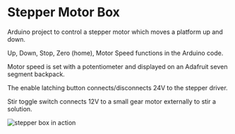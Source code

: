 
# Stepper Motor Box

Arduino project to control a stepper motor which moves a platform up and down.

Up, Down, Stop, Zero (home), Motor Speed functions in the Arduino code.

Motor speed is set with a potentiometer and displayed on an Adafruit seven segment backpack.

The enable latching button connects/disconnects 24V to the stepper driver.

Stir toggle switch connects 12V to a small gear motor externally to stir a solution.

![stepper box in action](box.gif)

